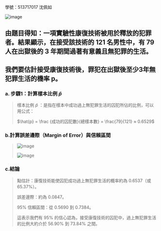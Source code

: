 學號：513717017 沈佩如

![image](https://github.com/user-attachments/assets/ff44a711-68f9-45f1-8bd7-eccf94f656a3)

## 由題目得知：一項實驗性康復技術被用於釋放的犯罪者。結果顯示，在接受該技術的 121 名男性中，有 79 人在出獄後的 3 年期間過著有意義且無犯罪的生活。

## 我們要估計接受康復技術後，罪犯在出獄後至少3年無犯罪生活的機率 p。

### a. 步驟1：計算樣本比例  $\hat{p}$
>
>樣本比例 $\hat{p}$ ：是指在樣本中成功過上無犯罪生活的囚犯所佔的比例，可以用公式：
>
>$\hat{p} = \frac {成功的囚犯數}{總樣本數} = \frac{79}{121} ≈ 0.6529$
>
### b.計算誤差邊際（Margin of Error）與信賴區間
>
>![image](https://github.com/user-attachments/assets/e418adcc-7861-441d-8491-a5cc596548ac)
>
>![image](https://github.com/user-attachments/assets/73bcdada-d413-4970-80c3-2adf65d025a7)
>
### c.結論
>
>點估計：康復技術能使囚犯成功過上無犯罪生活的概率約為 0.6537（或 65.37%）。 
>
>誤差邊際：約為 0.0847。
>
>95% 信賴區間：從 0.5690 到 0.7384。
>
>這表示我們有 95% 的信心認為，接受康復技術的囚犯中，過上無犯罪生活的比例大約介於 56.90% 到 73.84% 之間。
>

